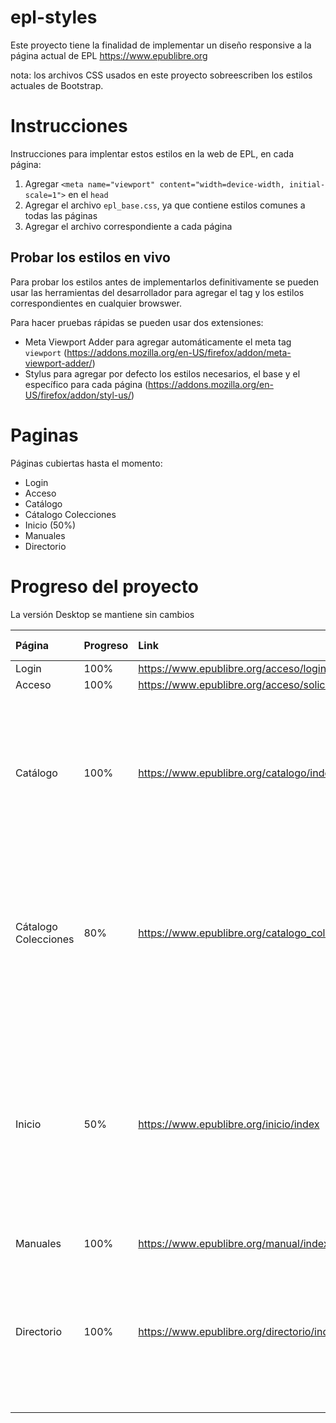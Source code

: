# epl-styles

Este proyecto tiene la finalidad de implementar un diseño responsive a la página actual de EPL https://www.epublibre.org

nota: los archivos CSS usados en este proyecto sobreescriben los estilos actuales de Bootstrap.

# Instrucciones

Instrucciones para implentar estos estilos en la web de EPL, en cada página:

1. Agregar `<meta name="viewport" content="width=device-width, initial-scale=1">` en el `head`
2. Agregar el archivo `epl_base.css`, ya que contiene estilos comunes a todas las páginas
3. Agregar el archivo correspondiente a cada página

## Probar los estilos en vivo

Para probar los estilos antes de implementarlos definitivamente se pueden usar las herramientas del desarrollador para agregar el tag y los estilos correspondientes en cualquier browswer.

Para hacer pruebas rápidas se pueden usar dos extensiones:
- Meta Viewport Adder para agregar automáticamente el meta tag `viewport` (https://addons.mozilla.org/en-US/firefox/addon/meta-viewport-adder/)
- Stylus para agregar por defecto los estilos necesarios, el base y el específico para cada página (https://addons.mozilla.org/en-US/firefox/addon/styl-us/)

# Paginas

Páginas cubiertas hasta el momento:
- Login
- Acceso
- Catálogo
- Cátalogo Colecciones
- Inicio (50%)
- Manuales
- Directorio

# Progreso del proyecto

La versión Desktop se mantiene sin cambios

| Página | Progreso | Link | Mobile (428px) | Tablet (810px) | Desktop (940px) | Observaciones |
|:---|:---|:---|:---|:---|:---|:---|
|Login|100%|https://www.epublibre.org/acceso/login|![image](https://github.com/user-attachments/assets/3306c135-b9fc-4a01-a12c-cafd12ca3273)|![image](https://github.com/user-attachments/assets/a8e7cfc1-75be-4d95-b4c5-9b67891af66b)|![image](https://github.com/user-attachments/assets/e4ee8efa-d58d-43ae-a7ed-3d76fa0fa55b)||
|Acceso|100%|https://www.epublibre.org/acceso/solicitar|![image](https://github.com/user-attachments/assets/23fa04d8-c0c9-43b4-ac81-32fc5b917e68)|![image](https://github.com/user-attachments/assets/2e080616-f7f2-4c31-89b6-743d40aae4ea)|![image](https://github.com/user-attachments/assets/3b0950cf-38f8-43cd-a4c3-b85c819f99c5)||
|Catálogo|100%|https://www.epublibre.org/catalogo/index|<img src="https://github.com/user-attachments/assets/9be60ed7-50a6-486f-9b96-92f04e076556" height="250">|![image](https://github.com/user-attachments/assets/512d2e63-b4e7-4ef7-818a-96112fa2174d)|![image](https://github.com/user-attachments/assets/9578d1e6-8608-4422-9b95-baeee64b1ca1)||
|Cátalogo Colecciones|80%|https://www.epublibre.org/catalogo_col/index|<img src="https://github.com/user-attachments/assets/a0226160-05f9-49d1-9f6c-6200adf6d440" height="250">|![image](https://github.com/user-attachments/assets/ccdc83bb-dfcd-475b-bbfc-4ecbae401042)|![image](https://github.com/user-attachments/assets/30766963-75e9-4271-a37d-421433b14c2f)|Falta mejorar el layout de tablet|
|Inicio|50%|https://www.epublibre.org/inicio/index|<img src="https://github.com/user-attachments/assets/33f83e46-ed54-42fa-b994-d39c83386b41" height="350">|<img src="https://github.com/user-attachments/assets/bd461d9a-592b-4faf-9548-8e68f0a3a516" height="350">|![image](https://github.com/user-attachments/assets/afaf23af-ad0d-4c33-876a-369897fe7e53)|Página compleja, layout de tablet no está listo|
|Manuales|100%|https://www.epublibre.org/manual/index|![image](https://github.com/user-attachments/assets/0ac96d15-4c69-4d7d-8d9d-6b74cd919a2b)|![image](https://github.com/user-attachments/assets/c7ebfb95-7ab4-46d2-a900-c71c4e3519d2)|![image](https://github.com/user-attachments/assets/8fb51fd3-1353-4929-a481-0a6f35fb807d)||
|Directorio|100%|https://www.epublibre.org/directorio/index|<img src="https://github.com/user-attachments/assets/e18bd789-1ae9-462a-8e2b-fca531d9c2a5" height="250">|![image](https://github.com/user-attachments/assets/41a1c711-582d-4efb-986a-83e66a2f5d7d)|![image](https://github.com/user-attachments/assets/5c6bb100-b6ab-430d-b46d-66b1af846204)||
